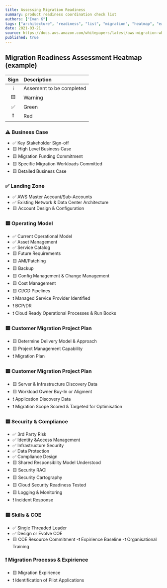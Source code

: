 ```yaml
---
title: Assessing Migration Readiness
summary: product readiness coordination check list
authors: ["Ivan K"]
tags: ["architecture", "readiness", "list", "migration", "heatmap", "example"]
date: 2021-03-21
source: https://docs.aws.amazon.com/whitepapers/latest/aws-migration-whitepaper/assessing-migration-readiness.html
published: true
---
```


## Migration Readiness Assessment Heatmap (example)

| Sign       |      Description         |
|:----------:|:-------------------------|
| ℹ️         | Assement to be completed |
| 🟨         | Warning                  |
| ✅         | Green                    |
|❗          |  Red                     |

### :warning: Business Case

- ✅	Key Stakeholder Sign-off
- 🟨  High Level Business Case
- 🟨  Migration Funding Commitment
- 🟨  Specific Migration Workloads Committed
- 🟨  Detailed Business Case

### ✅ Landing Zone

- ✅	AWS Master Account/Sub-Accounts
- ✅	Existing Network & Data Center Architecture
- 🟨	Account Design & Configuration


### 🟨 Operating Model

- ✅	Current Operational Model
- ✅	Asset Management
- ✅	Service Catalog
- 🟨 Future Requirements
- 🟨 AMI/Patching
- 🟨 Backup
- 🟨 Config Management & Change Management
- 🟨 Cost Management
- 🟨 CI/CD Pipelines
- ❗	Managed Service Provider Identified
- ❗	BCP/DR
- ❗	Cloud Ready Operational Processes & Run Books

### 🟨  Customer Migration Project Plan

- 🟨	Determine Delivery Model & Approach
- 🟨	Project Management Capability
- ❗	Migration Plan

### 🟨  Customer Migration Project Plan

- 🟨	Server & Infrastructure Discovery Data
- 🟨	Workload Owner Buy-In or Aligment
- ❗	Application Discovery Data
- ❗	Migration Scope Scored & Targeted for Optimisation

### 🟨  Security & Compliance

- ✅	3rd Party Risk
- ✅	Identity &Access Management
- ✅	Infrastructure Security
- ✅	Data Protection
- ✅	Compliance Design
- 🟨 Shared Responsiblity Model Understood
- 🟨 Security RACI
- 🟨 Security Cartography
- 🟨 Cloud Security Readiness Tested
- 🟨 Logging & Monitoring
- ❗	Incident Response

### 🟨  Skills & COE

- ✅	Single Threaded Leader
- ✅	Design or Evolve COE
- 🟨 COE Resource Commitment
-❗ Expirience Baseline
-❗ Organisational Training

### ❗  Migration Processs & Expirience

- 🟨 Migration Expirience
- ❗	Identification of Pilot Applications
